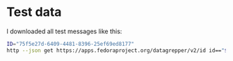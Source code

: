 # Test data

I downloaded all test messages like this:

```bash
ID="75f5e27d-6409-4481-8396-25ef69ed8177"
http --json get https://apps.fedoraproject.org/datagrepper/v2/id id=="$ID" is_raw==true size==extra-large |jq
```
